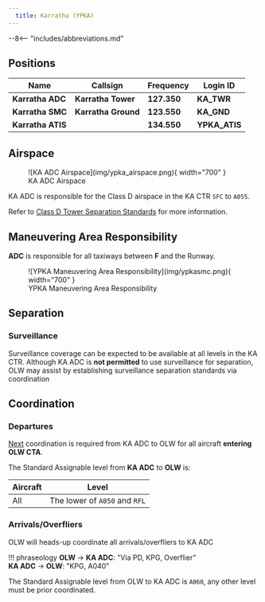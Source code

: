 ```yaml
---
  title: Karratha (YPKA)
---
```


--8<-- "includes/abbreviations.md"

## Positions

| Name              | Callsign              | Frequency   | Login ID      |
| ----------------- | --------------------- | ----------- | ------------- |
| **Karratha ADC**  | **Karratha Tower**    | **127.350** | **KA_TWR**    |
| **Karratha SMC**  | **Karratha Ground**   | **123.550** | **KA_GND**    |
| **Karratha ATIS** |                       | **134.550** | **YPKA_ATIS** |

## Airspace
<figure markdown>
![KA ADC Airspace](img/ypka_airspace.png){ width="700" }
  <figcaption>KA ADC Airspace</figcaption>
</figure>

KA ADC is responsible for the Class D airspace in the KA CTR `SFC` to `A055`.

Refer to [Class D Tower Separation Standards](../../../separation-standards/classd) for more information.

## Maneuvering Area Responsibility
**ADC** is responsible for all taxiways between **F** and the Runway.

<figure markdown>
![YPKA Maneuvering Area Responsibility](img/ypkasmc.png){ width="700" }
  <figcaption>YPKA Maneuvering Area Responsibility</figcaption>
</figure>

## Separation
### Surveillance
Surveillance coverage can be expected to be available at all levels in the KA CTR. Although KA ADC is **not permitted** to use surveillance for separation, OLW may assist by establishing surveillance separation standards via coordination

## Coordination
### Departures
[Next](../../controller-skills/coordination.md#next) coordination is required from KA ADC to OLW for all aircraft **entering OLW CTA**.

The Standard Assignable level from **KA ADC** to **OLW** is:

| Aircraft | Level |
| ---- | ---- |
| All | The lower of `A050` and `RFL` |

### Arrivals/Overfliers
OLW will heads-up coordinate all arrivals/overfliers to KA ADC

!!! phraseology
    <span class="coldline">**OLW** -> **KA ADC**</span>: "Via PD, KPG, Overflier”  
    <span class="coldline">**KA ADC** -> **OLW**</span>: "KPG, A040"  

The Standard Assignable level from OLW to KA ADC is `A060`, any other level must be prior coordinated.